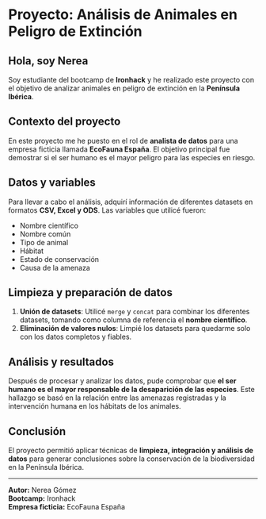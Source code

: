 # Proyecto: Análisis de Animales en Peligro de Extinción

## Hola, soy Nerea

Soy estudiante del bootcamp de **Ironhack** y he realizado este proyecto con el objetivo de analizar animales en peligro de extinción en la **Península Ibérica**.

## Contexto del proyecto

En este proyecto me he puesto en el rol de **analista de datos** para una empresa ficticia llamada **EcoFauna España**. El objetivo principal fue demostrar si el ser humano es el mayor peligro para las especies en riesgo.

## Datos y variables

Para llevar a cabo el análisis, adquirí información de diferentes datasets en formatos **CSV, Excel y ODS**. Las variables que utilicé fueron:

- Nombre científico  
- Nombre común  
- Tipo de animal  
- Hábitat  
- Estado de conservación  
- Causa de la amenaza  

## Limpieza y preparación de datos

1. **Unión de datasets**: Utilicé `merge` y `concat` para combinar los diferentes datasets, tomando como columna de referencia el **nombre científico**.  
2. **Eliminación de valores nulos**: Limpié los datasets para quedarme solo con los datos completos y fiables.  

## Análisis y resultados

Después de procesar y analizar los datos, pude comprobar que **el ser humano es el mayor responsable de la desaparición de las especies**. Este hallazgo se basó en la relación entre las amenazas registradas y la intervención humana en los hábitats de los animales.

## Conclusión

El proyecto permitió aplicar técnicas de **limpieza, integración y análisis de datos** para generar conclusiones sobre la conservación de la biodiversidad en la Península Ibérica.

---

**Autor:** Nerea Gómez  
**Bootcamp:** Ironhack  
**Empresa ficticia:** EcoFauna España

